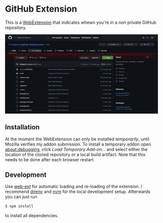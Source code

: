 # GitHub Extension

This is a [WebExtension] that indicates whewn you're in a _non_ private GitHub repository.

![screenshot](screenshot.png)

## Installation

At the moment the WebExtension can only be installed _temporarily_, until Mozilla verifies my addon submission.
To install a temporary addon open [about:debugging](about:debugging#/runtime/this-firefox), click _Load Temporary Add-on..._ and select either the location of the cloned repository or a local build artifact.  Note that this needs to be done after each browser restart.

## Development

Use [web-ext] for automatic loading and re-loading of the extension.
I recommend [direnv] and [nvm] for the local development setup.
Afterwards you can just run

```sh
$ npm install
```

to install all dependencies.

[direnv]: https://github.com/direnv/direnv
[nvm]: https://github.com/nvm-sh/nvm
[webextension]: bhttps://wiki.mozilla.org/WebExtensions
[web-ext]: https://extensionworkshop.com/documentation/develop/getting-started-with-web-ext/